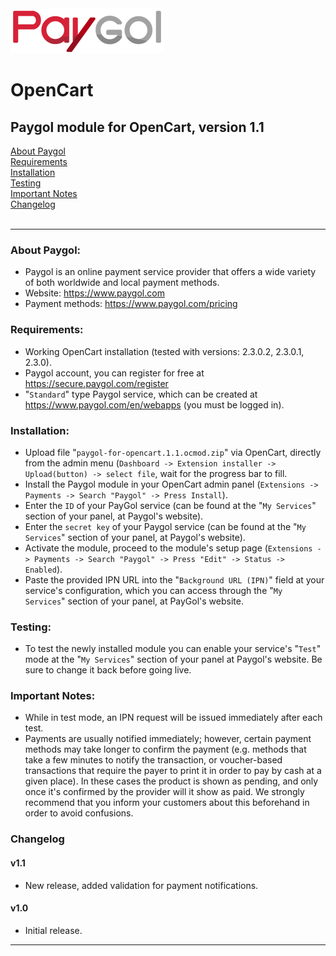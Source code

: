 <img src="paygol_logo.png" alt="Paygol - OpenCart" />

# OpenCart
## Paygol module for OpenCart, version 1.1 <br>

[About Paygol](#about-paygol) <br>
[Requirements](#requirements) <br>
[Installation](#installation) <br>
[Testing](#testing) <br>
[Important Notes](#important-notes) <br>
[Changelog](#changelog)<br><br>

---

### About Paygol:

- Paygol is an online payment service provider that offers a wide variety of both worldwide and local payment methods.
- Website:         https://www.paygol.com  <br>
- Payment methods: https://www.paygol.com/pricing
    

### Requirements:

- Working OpenCart installation (tested with versions: 2.3.0.2, 2.3.0.1, 2.3.0).
- Paygol account, you can register for free at https://secure.paygol.com/register
- "`Standard`" type Paygol service, which can be created at https://www.paygol.com/en/webapps (you must be logged in).
  
  
### Installation:

- Upload file "`paygol-for-opencart.1.1.ocmod.zip`" via OpenCart, directly from the admin menu (`Dashboard -> Extension installer -> Upload(button) -> select file`, wait for the progress bar to fill.
- Install the Paygol module in your OpenCart admin panel (`Extensions -> Payments -> Search "Paygol" -> Press Install`).
- Enter the `ID` of your PayGol service (can be found at the "`My Services`" section of your panel, at Paygol's website).
- Enter the `secret key` of your Paygol service (can be found at the "`My Services`" section of your panel, at Paygol's website).
- Activate the module, proceed to the module's setup page (`Extensions -> Payments -> Search "Paygol" -> Press "Edit" -> Status -> Enabled`).
- Paste the provided IPN URL into the "`Background URL (IPN)`" field at your service's configuration, which you can access through 
  the "`My Services`" section of your panel, at PayGol's website.
  

### Testing:

- To test the newly installed module you can enable your service's "`Test`" mode at the "`My Services`" section of your panel 
  at Paygol's website. Be sure to change it back before going live.


### Important Notes:

- While in test mode, an IPN request will be issued immediately after each test.
- Payments are usually notified immediately; however, certain payment methods may take longer to confirm the payment 
  (e.g. methods that take a few minutes to notify the transaction, or voucher-based transactions that require the payer 
  to print it in order to pay by cash at a given place). In these cases the product is shown as pending, and only 
  once it's confirmed by the provider will it show as paid. We strongly recommend that you inform your customers about this 
  beforehand in order to avoid confusions.


### Changelog


#### v1.1
- New release, added validation for payment notifications.

#### v1.0

- Initial release.

---
<br>


